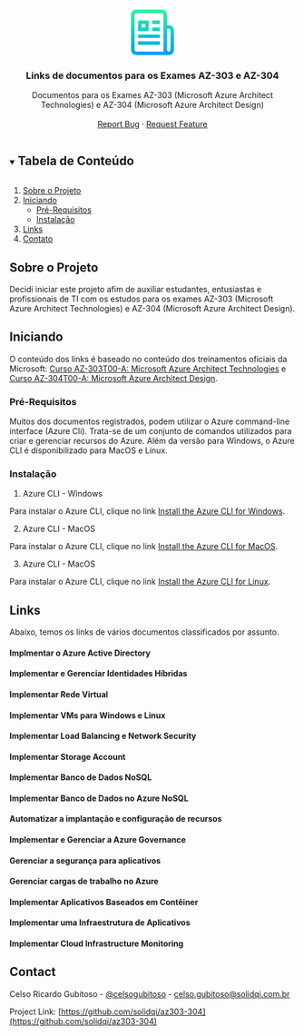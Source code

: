 <!-- PROJECT LOGO -->
<br />
<p align="center">
  <a href="https://github.com/solidqi/az303-304">
    <img src="images/logo.png" alt="Logo" width="80" height="80">
  </a>

  <h3 align="center">Links de documentos para os Exames AZ-303 e AZ-304</h3>

  <p align="center">
    Documentos para os Exames AZ-303 (Microsoft Azure Architect Technologies) e AZ-304 (Microsoft Azure Architect Design)
    <br />
    <br />
    <a href="https://github.com/solidqi/az303-304/issues">Report Bug</a>
    ·
    <a href="https://github.com/solidqi/az303-304/issues">Request Feature</a>
  </p>
</p>



<!-- TABLE OF CONTENTS -->
<details open="open">
  <summary><h2 style="display: inline-block">Tabela de Conteúdo</h2></summary>
  <ol>
    <li>
      <a href="#about-the-project">Sobre o Projeto</a>
    </li>
    <li>
      <a href="#Iniciando">Iniciando</a>
      <ul>
        <li><a href="#Pré-Requisitos">Pré-Requisitos</a></li>
        <li><a href="#Instalação">Instalação</a></li>
      </ul>
    </li>
    <li><a href="#Links">Links</a></li>
    <li><a href="#Contato">Contato</a></li>
  </ol>
</details>



<!-- Sobre o Projeto -->
## Sobre o Projeto

Decidi iniciar este projeto afim de auxiliar estudantes, entusiastas e profissionais de TI com os estudos para os exames AZ-303 (Microsoft Azure Architect Technologies) e AZ-304 (Microsoft Azure Architect Design).


<!-- Iniciando -->
## Iniciando

O conteúdo dos links é baseado no conteúdo dos treinamentos oficiais da Microsoft: [Curso AZ-303T00-A: Microsoft Azure Architect Technologies](https://docs.microsoft.com/pt-br/learn/certifications/exams/az-303?tab=tab-instructor-led) e [Curso AZ-304T00-A: Microsoft Azure Architect Design](https://docs.microsoft.com/pt-br/learn/certifications/exams/az-304?tab=tab-instructor-led).

### Pré-Requisitos

Muitos dos documentos registrados, podem utilizar o Azure command-line interface (Azure Cli). Trata-se de um conjunto de comandos utilizados para criar e gerenciar recursos do Azure.
Além da versão para Windows, o Azure CLI é disponibilizado para MacOS e Linux.

### Instalação

1. Azure CLI - Windows

Para instalar o Azure CLI, clique no link [Install the Azure CLI for Windows](https://docs.microsoft.com/pt-br/cli/azure/install-azure-cli-windows?tabs=azure-cli).

2. Azure CLI - MacOS

Para instalar o Azure CLI, clique no link [Install the Azure CLI for MacOS](https://docs.microsoft.com/pt-br/cli/azure/install-azure-cli-macos).

3. Azure CLI - MacOS

Para instalar o Azure CLI, clique no link [Install the Azure CLI for Linux](https://docs.microsoft.com/pt-br/cli/azure/install-azure-cli-linux?pivots=apt).


## Links

Abaixo, temos os links de vários documentos classificados por assunto.

#### Implmentar o Azure Active Directory

#### Implementar e Gerenciar Identidades Híbridas

#### Implementar Rede Virtual

#### Implementar VMs para Windows e Linux

#### Implementar Load Balancing e Network Security

#### Implementar Storage Account

#### Implementar Banco de Dados NoSQL

#### Implementar Banco de Dados no Azure NoSQL

#### Automatizar a implantação e configuração de recursos

#### Implementar e Gerenciar a Azure Governance

#### Gerenciar a segurança para aplicativos

#### Gerenciar cargas de trabalho no Azure

#### Implementar Aplicativos Baseados em Contêiner

#### Implementar uma Infraestrutura de Aplicativos

#### Implementar Cloud Infrastructure Monitoring



<!-- CONTATO -->
## Contact

Celso Ricardo Gubitoso - [@celsogubitoso](https://twitter.com/celsogubitoso) - celso.gubitoso@solidqi.com.br

Project Link: [https://github.com/solidqi/az303-304](https://github.com/solidqi/az303-304)